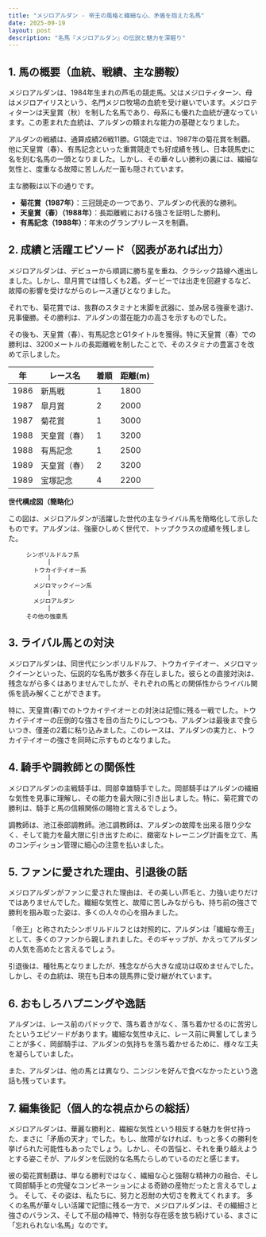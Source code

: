 ```yaml
---
title: "メジロアルダン - 帝王の風格と繊細な心、矛盾を抱えた名馬"
date: 2025-09-19
layout: post
description: "名馬『メジロアルダン』の伝説と魅力を深堀り"
---
```


## 1. 馬の概要（血統、戦績、主な勝鞍）

メジロアルダンは、1984年生まれの芦毛の競走馬。父はメジロティターン、母はメジロアイリスという、名門メジロ牧場の血統を受け継いでいます。メジロティターンは天皇賞（秋）を制した名馬であり、母系にも優れた血統が連なっています。この恵まれた血統は、アルダンの類まれな能力の基礎となりました。

アルダンの戦績は、通算成績26戦11勝。G1競走では、1987年の菊花賞を制覇。他に天皇賞（春）、有馬記念といった重賞競走でも好成績を残し、日本競馬史に名を刻む名馬の一頭となりました。しかし、その華々しい勝利の裏には、繊細な気性と、度重なる故障に苦しんだ一面も隠されています。

主な勝鞍は以下の通りです。

* **菊花賞（1987年）**：三冠競走の一つであり、アルダンの代表的な勝利。
* **天皇賞（春）（1988年）**：長距離戦における強さを証明した勝利。
* **有馬記念（1988年）**：年末のグランプリレースを制覇。


## 2. 成績と活躍エピソード（図表があれば出力）

メジロアルダンは、デビューから順調に勝ち星を重ね、クラシック路線へ進出しました。しかし、皐月賞では惜しくも2着。ダービーでは出走を回避するなど、故障の影響を受けながらのレース運びとなりました。

それでも、菊花賞では、抜群のスタミナと末脚を武器に、並み居る強豪を退け、見事優勝。その勝利は、アルダンの潜在能力の高さを示すものでした。

その後も、天皇賞（春）、有馬記念とG1タイトルを獲得。特に天皇賞（春）での勝利は、3200メートルの長距離戦を制したことで、そのスタミナの豊富さを改めて示しました。

| 年 | レース名           | 着順 | 距離(m) |
|---|--------------------|-----|--------|
| 1986 | 新馬戦             | 1   | 1800   |
| 1987 | 皐月賞             | 2   | 2000   |
| 1987 | 菊花賞             | 1   | 3000   |
| 1988 | 天皇賞（春）         | 1   | 3200   |
| 1988 | 有馬記念           | 1   | 2500   |
| 1989 | 天皇賞（春）         | 2   | 3200   |
| 1989 | 宝塚記念           | 4   | 2200   |


**世代構成図（簡略化）**

この図は、メジロアルダンが活躍した世代の主なライバル馬を簡略化して示したものです。アルダンは、強豪ひしめく世代で、トップクラスの成績を残しました。

```
     シンボリルドルフ系
           |
       トウカイテイオー系
           |
       メジロマックイーン系
           |
       メジロアルダン
           |
     その他の強豪馬
```


## 3. ライバル馬との対決

メジロアルダンは、同世代にシンボリルドルフ、トウカイテイオー、メジロマックイーンといった、伝説的な名馬が数多く存在しました。彼らとの直接対決は、残念ながら多くはありませんでしたが、それぞれの馬との関係性からライバル関係を読み解くことができます。

特に、天皇賞(春)でのトウカイテイオーとの対決は記憶に残る一戦でした。トウカイテイオーの圧倒的な強さを目の当たりにしつつも、アルダンは最後まで食らいつき、僅差の2着に粘り込みました。このレースは、アルダンの実力と、トウカイテイオーの強さを同時に示すものとなりました。


## 4. 騎手や調教師との関係性

メジロアルダンの主戦騎手は、岡部幸雄騎手でした。岡部騎手はアルダンの繊細な気性を見事に理解し、その能力を最大限に引き出しました。特に、菊花賞での勝利は、騎手と馬の信頼関係の賜物と言えるでしょう。

調教師は、池江泰郎調教師。池江調教師は、アルダンの故障を出来る限り少なく、そして能力を最大限に引き出すために、緻密なトレーニング計画を立て、馬のコンディション管理に細心の注意を払いました。


## 5. ファンに愛された理由、引退後の話

メジロアルダンがファンに愛された理由は、その美しい芦毛と、力強い走りだけではありませんでした。繊細な気性と、故障に苦しみながらも、持ち前の強さで勝利を掴み取った姿は、多くの人々の心を掴みました。

「帝王」と称されたシンボリルドルフとは対照的に、アルダンは「繊細な帝王」として、多くのファンから親しまれました。そのギャップが、かえってアルダンの人気を高めたと言えるでしょう。

引退後は、種牡馬となりましたが、残念ながら大きな成功は収めませんでした。しかし、その血統は、現在も日本の競馬界に受け継がれています。


## 6. おもしろハプニングや逸話

アルダンは、レース前のパドックで、落ち着きがなく、落ち着かせるのに苦労したというエピソードがあります。繊細な気性ゆえに、レース前に興奮してしまうことが多く、岡部騎手は、アルダンの気持ちを落ち着かせるために、様々な工夫を凝らしていました。

また、アルダンは、他の馬とは異なり、ニンジンを好んで食べなかったという逸話も残っています。


## 7. 編集後記（個人的な視点からの総括）

メジロアルダンは、華麗な勝利と、繊細な気性という相反する魅力を併せ持った、まさに「矛盾の天才」でした。もし、故障がなければ、もっと多くの勝利を挙げられた可能性もあったでしょう。しかし、その苦悩と、それを乗り越えようとする姿こそが、アルダンを伝説的な名馬たらしめているのだと感じます。

彼の菊花賞制覇は、単なる勝利ではなく、繊細な心と強靭な精神力の融合、そして岡部騎手との完璧なコンビネーションによる奇跡の産物だったと言えるでしょう。  そして、その姿は、私たちに、努力と忍耐の大切さを教えてくれます。  多くの名馬が華々しい活躍で記憶に残る一方で、メジロアルダンは、その繊細さと強さのバランス、そして不屈の精神で、特別な存在感を放ち続けている、まさに「忘れられない名馬」なのです。
